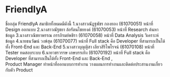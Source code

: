 # FriendlyA

ชื่อกลุ่ม FriendlyA สมาชิกทั้งหมดมีดังนี้
1.นางสาวณัฏฐพัชร กองทอง (61070051) หน้าที่ Design ออกแบบ
2.นางสาวณัฐชยา ล้อรัตนไชยยงค์ (61070053) หน้าที่  Research ค้นหาข้อมูล
3.นางสาวณิชยาพรรณ กรรภิรมย์พชิรา (61070058) หน้าที่  Data Analysis วิเคราะห์ข้อมูล
4.นายธนวัฒน์ วงษ์สุด (61070077) หน้าที่  Full stack คือ Developer ที่สามารถเป็นได้ทั้ง Front-End และ Back-End
5.นางสาวบุญญิสา เลียวสิริไพโรจน์ (61070108) หน้าที่  Tester ทดสอบระบบ
6.นายวชรวรรษ เกษบรรเทิง (61070192) หน้าที่  Full stack คือ Developer ที่สามารถเป็นได้ทั้ง Front-End และ Back-End ,  
Product Manager ทำหน้าที่ออกแบบการทำงาน วางแผนการทำงานและติดต่อประสานงานเกี่ยวกับตัว Product
